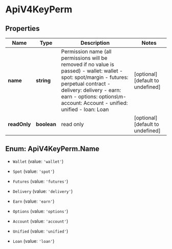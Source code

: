 # ApiV4KeyPerm

## Properties

Name | Type | Description | Notes
------------ | ------------- | ------------- | -------------
**name** | **string** | Permission name (all permissions will be removed if no value is passed)  - wallet: wallet - spot: spot/margin - futures: perpetual contract - delivery: delivery - earn: earn - options: options\\m- account: Account - unified: unified - loan: Loan | [optional] [default to undefined]
**readOnly** | **boolean** | read only | [optional] [default to undefined]

## Enum: ApiV4KeyPerm.Name

* `Wallet` (value: `'wallet'`)

* `Spot` (value: `'spot'`)

* `Futures` (value: `'futures'`)

* `Delivery` (value: `'delivery'`)

* `Earn` (value: `'earn'`)

* `Options` (value: `'options'`)

* `Account` (value: `'account'`)

* `Unified` (value: `'unified'`)

* `Loan` (value: `'loan'`)


